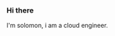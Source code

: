 ### Hi there 

I'm solomon, i am a cloud engineer. 
<!---
oluwakeji08/oluwakeji08 is a ✨ special ✨ repository because its `README.md` (this file) appears on your GitHub profile.
You can click the Preview link to take a look at your changes.
--->
